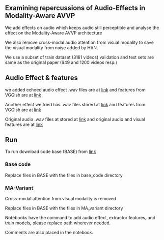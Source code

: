 ## Examining repercussions of Audio-Effects in Modality-Aware AVVP
We add effects on audio which keeps audio still perceptible and analyse the effect on the Modality-Aware AVVP architecture

We also remove cross-modal audio attention from visual modality to save the visual modality from noise added by HAN.

We use a subset of train dataset (3181 videos) validation and test sets are same as the original paper (649 and 1200 videos resp.)

## Audio Effect & features
we added echoed audio effect .wav files are at [link](https://drive.google.com/drive/folders/1QdZk5WKu_9T3Ld3_zFqyXHwhKZqScnHU?usp=sharing) and features from VGGish are at [link](https://drive.google.com/drive/folders/12h6sHHtHLSq2jQHPUwKqHBykn0KEAFk6?usp=sharing)

Another effect we tried has .wav files stored at [link](https://drive.google.com/drive/folders/1-0U7UO1XopH9sPEiV9miu3sqsqWLwZAF?usp=sharing) and features from VGGish are at [link](https://drive.google.com/drive/folders/1J32nXv-VXK49myCz4cUagEXvfHTYaLsy?usp=sharing)

Original audio .wav files at stored at [link](https://drive.google.com/drive/folders/1-2wU9ZNNvG8KHvtPLRZGGJSbEq_IN-HX?usp=sharing) and original audio and visual features are at [link](https://drive.google.com/file/d/10CeaI1G9uIyz5dKnd7XTeH9-qOehC7CL/view)



## Run 
To run download code base (BASE) from [link](https://github.com/Yu-Wu/Modaily-Aware-Audio-Visual-Video-Parsing)

### Base code 
Replace files in BASE with the files in base_code directory

### MA-Variant
Cross-modal attention from visual modality is removed

Replace files in BASE with the files in MA_variant directory

Notebooks have the command to add audio effect, extractor features, and train models, please replace path wherever needed.

Comments are also placed in the notebook.
